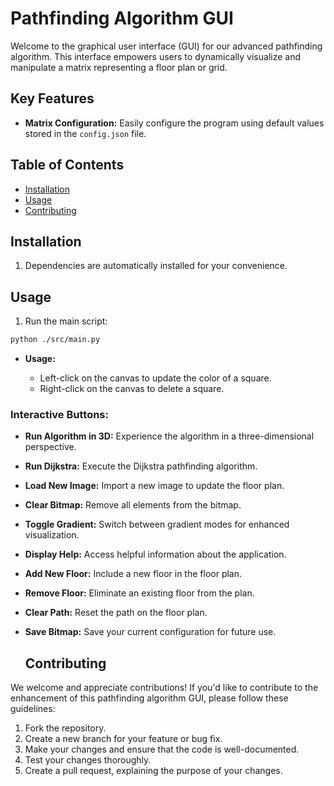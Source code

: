# Pathfinding Algorithm GUI

Welcome to the graphical user interface (GUI) for our advanced pathfinding algorithm. This interface empowers users to dynamically visualize and manipulate a matrix representing a floor plan or grid.

## Key Features

- **Matrix Configuration:** Easily configure the program using default values stored in the `config.json` file.

## Table of Contents

- [Installation](#installation)
- [Usage](#usage)
- [Contributing](#contributing)

## Installation

1. Dependencies are automatically installed for your convenience.

## Usage

1. Run the main script:

```bash
python ./src/main.py
```

- **Usage:**

  - Left-click on the canvas to update the color of a square.
  - Right-click on the canvas to delete a square.

### Interactive Buttons:

- **Run Algorithm in 3D:** Experience the algorithm in a three-dimensional perspective.
- **Run Dijkstra:** Execute the Dijkstra pathfinding algorithm.
- **Load New Image:** Import a new image to update the floor plan.
- **Clear Bitmap:** Remove all elements from the bitmap.
- **Toggle Gradient:** Switch between gradient modes for enhanced visualization.
- **Display Help:** Access helpful information about the application.
- **Add New Floor:** Include a new floor in the floor plan.
- **Remove Floor:** Eliminate an existing floor from the plan.
- **Clear Path:** Reset the path on the floor plan.
- **Save Bitmap:** Save your current configuration for future use.

  ## Contributing

We welcome and appreciate contributions! If you'd like to contribute to the enhancement of this pathfinding algorithm GUI, please follow these guidelines:

1. Fork the repository.
2. Create a new branch for your feature or bug fix.
3. Make your changes and ensure that the code is well-documented.
4. Test your changes thoroughly.
5. Create a pull request, explaining the purpose of your changes.




